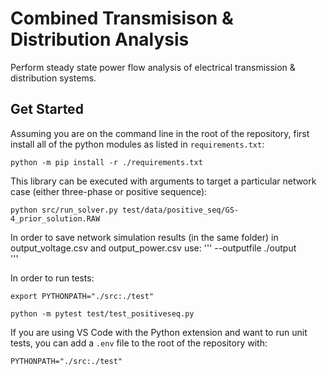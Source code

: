 # Combined Transmisison & Distribution Analysis
Perform steady state power flow analysis of electrical transmission & distribution systems.

## Get Started

Assuming you are on the command line in the root of the repository, first install all of the python modules as listed in `requirements.txt`:

```
python -m pip install -r ./requirements.txt
```

This library can be executed with arguments to target a particular network case (either three-phase or positive sequence):

```
python src/run_solver.py test/data/positive_seq/GS-4_prior_solution.RAW
```

In order to save network simulation results (in the same folder) in output_voltage.csv and output_power.csv use:
'''
--outputfile ./output  
'''

In order to run tests:
```
export PYTHONPATH="./src:./test"

python -m pytest test/test_positiveseq.py
```

If you are using VS Code with the Python extension and want to run unit tests, you can add a `.env` file to the root of the repository with:

```
PYTHONPATH="./src:./test"
```